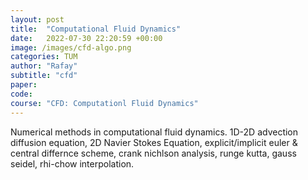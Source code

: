 ```yaml
---
layout: post
title:  "Computational Fluid Dynamics"
date:   2022-07-30 22:20:59 +00:00
image: /images/cfd-algo.png
categories: TUM
author: "Rafay"
subtitle: "cfd"
paper: 
code:
course: "CFD: Computationl Fluid Dynamics"
---
```


Numerical methods in computational fluid dynamics. 1D-2D advection diffusion equation, 2D Navier Stokes Equation, explicit/implicit euler & central differnce scheme, crank nichlson analysis, runge kutta, gauss seidel, rhi-chow interpolation.